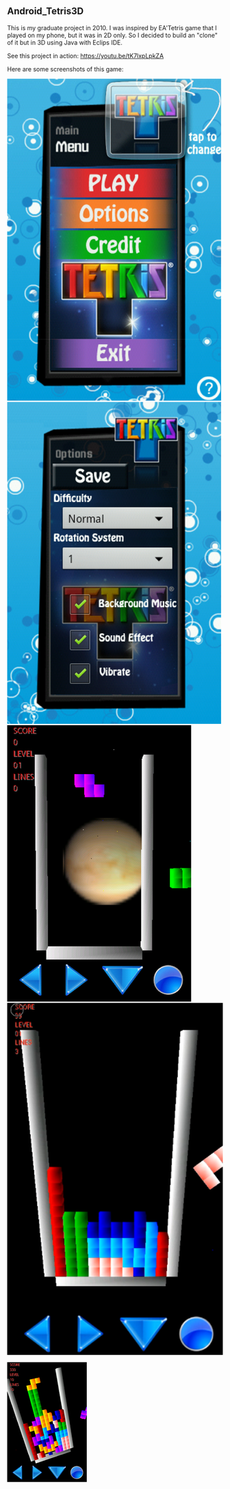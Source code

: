 ## Android_Tetris3D

This is my graduate project in 2010.
I was inspired by EA'Tetris game that I played on my phone, but it was in 2D only. So I decided to build an "clone" of it but in 3D using Java with Eclips IDE.

See this project in action:
https://youtu.be/tK7lxpLpkZA

Here are some screenshots of this game:

![Menu](Picture1.png)
![Option](Picture2.png)
![Play1](Picture3.png)
![Play2](Picture4.png)

![Play3](Picture5.png)
